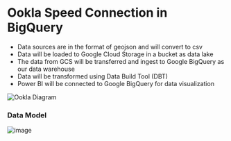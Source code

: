 # Ookla Speed Connection in BigQuery

- Data sources are in the format of geojson and will convert to csv
- Data will be loaded to Google Cloud Storage in a bucket as data lake
- The data from GCS will be transferred and ingest to Google BigQuery as our data warehouse
- Data will be transformed using Data Build Tool (DBT)
- Power BI will be connected to Google BigQuery for data visualization

![Ookla Diagram](https://github.com/user-attachments/assets/5da95c08-443d-4b15-a9dd-5938521ad957)

### Data Model
![image](https://github.com/user-attachments/assets/9eb944a8-8ee2-4f3b-922f-298f64a6c9b8)
